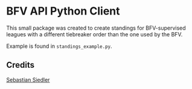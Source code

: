 BFV API Python Client
======================

This small package was created to create standings for BFV-supervised leagues
with a different tiebreaker order than the one used by the BFV.

Example is found in `standings_example.py`.

Credits
-------
[Sebastian Siedler](https://github.com/SebastianSiedler/bfv-api-js)
